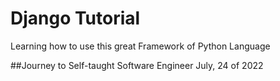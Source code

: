 # Django Tutorial

Learning how to use this great Framework of Python Language

##Journey to Self-taught Software Engineer
July, 24 of 2022